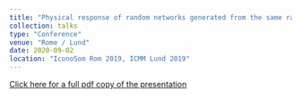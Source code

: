 ```yaml
---
title: "Physical response of random networks generated from the same random graph"
collection: talks
type: "Conference"
venue: "Rome / Lund"
date: 2020-09-02
location: "IconoSom Rom 2019, ICMM Lund 2019"
---
```


<a href="/files/networks2019Lund.pdf" class="uline">Click here for a full pdf copy of the presentation </a>
